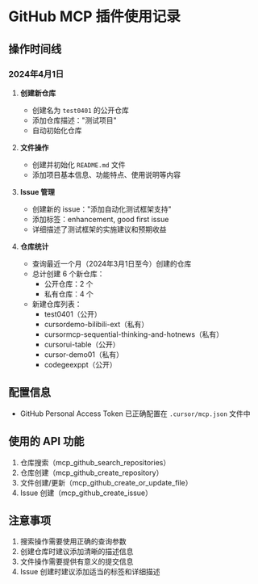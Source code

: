 # GitHub MCP 插件使用记录

## 操作时间线

### 2024年4月1日

1. **创建新仓库**
   - 创建名为 `test0401` 的公开仓库
   - 添加仓库描述："测试项目"
   - 自动初始化仓库

2. **文件操作**
   - 创建并初始化 `README.md` 文件
   - 添加项目基本信息、功能特点、使用说明等内容

3. **Issue 管理**
   - 创建新的 issue："添加自动化测试框架支持"
   - 添加标签：enhancement, good first issue
   - 详细描述了测试框架的实施建议和预期收益

4. **仓库统计**
   - 查询最近一个月（2024年3月1日至今）创建的仓库
   - 总计创建 6 个新仓库：
     - 公开仓库：2 个
     - 私有仓库：4 个
   - 新建仓库列表：
     - test0401（公开）
     - cursordemo-bilibili-ext（私有）
     - cursormcp-sequential-thinking-and-hotnews（私有）
     - cursorui-table（公开）
     - cursor-demo01（私有）
     - codegeexppt（公开）

## 配置信息

- GitHub Personal Access Token 已正确配置在 `.cursor/mcp.json` 文件中

## 使用的 API 功能

1. 仓库搜索（mcp_github_search_repositories）
2. 仓库创建（mcp_github_create_repository）
3. 文件创建/更新（mcp_github_create_or_update_file）
4. Issue 创建（mcp_github_create_issue）

## 注意事项

1. 搜索操作需要使用正确的查询参数
2. 创建仓库时建议添加清晰的描述信息
3. 文件操作需要提供有意义的提交信息
4. Issue 创建时建议添加适当的标签和详细描述 